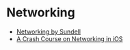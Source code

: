 # Networking

- [Networking by Sundell](https://www.swiftbysundell.com/basics/networking/)
- [A Crash Course on Networking in iOS](https://www.sitepoint.com/a-crash-course-on-networking-in-ios/)